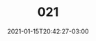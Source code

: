 ---
title: "021"
date: 2021-01-15T20:42:27-03:00
draft: false
autorias: ["Advan Shumiski"]
plataformas: ["Processing"]
descricao: "Pra esse projeto, resolvi replicar de forma imaginativa, algum tipo de dispositivo obsoleto, onde só caracteres ASCII pudessem ser utilizados. A ideia aqui foi de alguma forma representar a transferência de dados."
autorias_url: ["HTTP://WWW.SHUMISKI.COM", "HTTP://INSTAGRAM.COM/SHUMISKI"]
url: "/formas/021"
---
